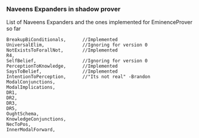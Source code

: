 
### Naveens Expanders in shadow prover
List of Naveens Expanders and the ones implemented for EminenceProver so far
```
BreakupBiConditionals,      //Implemented
UniversalElim,              //Ignoring for version 0
NotExistsToForallNot,       //Implemented
R4,
SelfBelief,                 //Ignoring for version 0
PerceptionToKnowledge,      //Implemented
SaysToBelief,               //Implemented
IntentionToPerception,      //"Its not real" -Brandon
ModalConjunctions,
ModalImplications,
DR1,
DR2,
DR3,
DR5,
OughtSchema,
KnowledgeConjunctions,
NecToPos,
InnerModalForward,
```